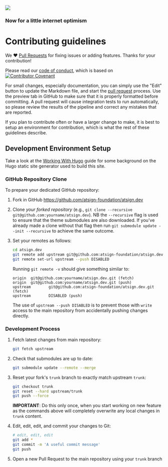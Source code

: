 <img src="https://atsign.dev/assets/img/@dev.png?sanitize=true">

### Now for a little internet optimism

# Contributing guidelines

We :heart: [Pull Requests](https://help.github.com/articles/about-pull-requests/)
for fixing issues or adding features. Thanks for your contribution!

Please read our [code of conduct](code_of_conduct.md), which is based on
[![Contributor Covenant](https://img.shields.io/badge/Contributor%20Covenant-2.0-4baaaa.svg)](code_of_conduct.md)


For small changes, especially documentation, you can simply use the "Edit" button
to update the Markdown file, and start the
[pull request](https://help.github.com/articles/about-pull-requests/) process.
Use the preview tab in GitHub to make sure that it is properly
formatted before committing.
A pull request will cause integration tests to run automatically, so please review
the results of the pipeline and correct any mistakes that are reported.

If you plan to contribute often or have a larger change to make, it is best to
setup an environment for contribution, which is what the rest of these guidelines
describe.

## Development Environment Setup

Take a look at the [Working With Hugo](./content/en/docs/guides/getting-started-with-hugo.md)
guide for some background on the Hugo static site generator used to build this
site.

### GitHub Repository Clone

To prepare your dedicated GitHub repository:

1. Fork in GitHub https://github.com/atsign-foundation/atsign.dev
2. Clone *your forked repository* (e.g., `git clone --recursive git@github.com:yourname/atsign.dev`).
NB the `--recursive` flag is used to ensure that the theme submodules are also downloaded.
If you've already made a clone without that flag then run `git submodule update --init --recursive`
to achieve the same outcome.
3. Set your remotes as follows:

   ```sh
   cd atsign.dev
   git remote add upstream git@github.com:atsign-foundation/atsign.dev.git
   git remote set-url upstream --push DISABLED
   ```

   Running `git remote -v` should give something similar to:

   ```text
   origin  git@github.com:yourname/atsign.dev.git (fetch)
   origin  git@github.com:yourname/atsign.dev.git (push)
   upstream        git@github.com:atsign-foundation/atsign.dev.git (fetch)
   upstream        DISABLED (push)
   ```

   The use of `upstream --push DISABLED` is to prevent those
   with `write` access to the main repository from accidentally pushing changes
   directly.
   
### Development Process

1. Fetch latest changes from main repository:

   ```sh
   git fetch upstream
   ```

1. Check that submodules are up to date:

   ```sh
   git submodule update --remote --merge
   ```

1. Reset your fork's `trunk` branch to exactly match upstream `trunk`:

   ```sh
   git checkout trunk
   git reset --hard upstream/trunk
   git push --force
   ```

   **IMPORTANT**: Do this only once, when you start working on new feature as
   the commands above will completely overwrite any local changes in `trunk` content.
   
1. Edit, edit, edit, and commit your changes to Git:

   ```sh
   # edit, edit, edit
   git add *
   git commit -m 'A useful commit message'
   git push
   ```

1. Open a new Pull Request to the main repository using your `trunk` branch